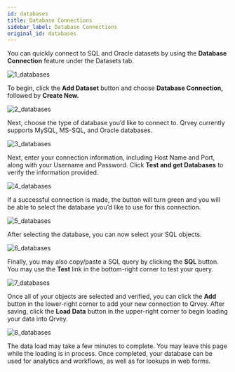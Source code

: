 ```yaml
---
id: databases
title: Database Connections
sidebar_label: Database Connections
original_id: databases
---
```

<div style={{textAlign: "justify"}}>

You can quickly connect to SQL and Oracle datasets by using the **Database Connection** feature under the Datasets tab. 

![1_databases](https://s3.amazonaws.com/cdn.qrvey.com/documentation_assets/ui-docs/datasets/3.4.2.2_databases/1_databases.png#thumbnail)

To begin, click the **Add Dataset** button and choose **Database Connection,** followed by **Create New.**

![2_databases](https://s3.amazonaws.com/cdn.qrvey.com/documentation_assets/ui-docs/datasets/3.4.2.2_databases/2_databases.png#thumbnail)

Next, choose the type of database you’d like to connect to. Qrvey currently supports MySQL, MS-SQL, and Oracle databases.

![3_databases](https://s3.amazonaws.com/cdn.qrvey.com/documentation_assets/ui-docs/datasets/3.4.2.2_databases/3_databases.png#thumbnail)

Next, enter your connection information, including Host Name and Port, along with your Username and Password. Click **Test and get Databases** to verify the information provided.

![4_databases](https://s3.amazonaws.com/cdn.qrvey.com/documentation_assets/ui-docs/datasets/3.4.2.2_databases/4_databases.png#thumbnail-60)

If a successful connection is made, the button will turn green and you will be able to select the database you’d like to use for this connection.

![5_databases](https://s3.amazonaws.com/cdn.qrvey.com/documentation_assets/ui-docs/datasets/3.4.2.2_databases/5_databases.png#thumbnail-60)

After selecting the database, you can now select your SQL objects.

![6_databases](https://s3.amazonaws.com/cdn.qrvey.com/documentation_assets/ui-docs/datasets/3.4.2.2_databases/6_databases.png#thumbnail)

Finally, you may also copy/paste a SQL query by clicking the **SQL** button. You may use the **Test** link in the bottom-right corner to test your query.

![7_databases](https://s3.amazonaws.com/cdn.qrvey.com/documentation_assets/ui-docs/datasets/3.4.2.2_databases/7_databases.png#thumbnail)

Once all of your objects are selected and verified, you can click the **Add** button in the lower-right corner to add your new connection to Qrvey. After saving, click the **Load Data** button in the upper-right corner to begin loading your data into Qrvey.

![8_databases](https://s3.amazonaws.com/cdn.qrvey.com/documentation_assets/ui-docs/datasets/3.4.2.2_databases/8_databases.png#thumbnail-40)

The data load may take a few minutes to complete. You may leave this page while the loading is in process. Once completed, your database can be used for analytics and workflows, as well as for lookups in web forms.
</div>